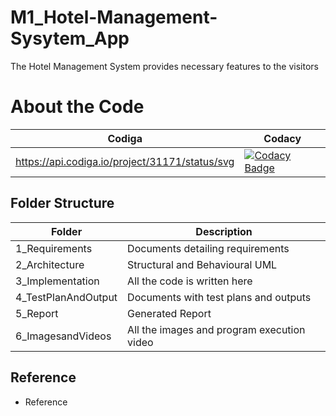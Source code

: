 # M1_Hotel-Management-Sysytem_App
The Hotel Management System provides necessary features to the visitors 


# About the Code
| Codiga               |           Codacy       |
|----------------------|-------------------------|
|https://api.codiga.io/project/31171/status/svg |[![Codacy Badge](https://app.codacy.com/project/badge/Grade/68fadb06048744caba11dbe07cd1d54a)](https://www.codacy.com/gh/KavyaHarigol/M1_Hotel-Management-Sysytem_App/dashboard?utm_source=github.com&amp;utm_medium=referral&amp;utm_content=KavyaHarigol/M1_Hotel-Management-Sysytem_App&amp;utm_campaign=Badge_Grade)|


## Folder Structure

| Folder     | Description            |
|------------|------------------------|
|1_Requirements|	Documents detailing requirements|
|2_Architecture|	Structural and Behavioural UML|
|3_Implementation|	All the code is written here|
|4_TestPlanAndOutput|	Documents with test plans and outputs|
|5_Report|	Generated Report |
|6_ImagesandVideos|	All the images and program execution video|

## Reference
-  Reference
